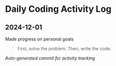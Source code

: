 # Daily Coding Activity Log

## 2024-12-01

Made progress on personal goals

> First, solve the problem. Then, write the code.

*Auto-generated commit for activity tracking*
